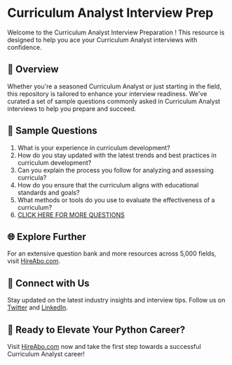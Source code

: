 # Curriculum Analyst Interview Prep

Welcome to the Curriculum Analyst Interview Preparation ! This resource is designed to help you ace your Curriculum Analyst interviews with confidence.

## 🚀 Overview

Whether you're a seasoned Curriculum Analyst or just starting in the field, this repository is tailored to enhance your interview readiness. We've curated a set of sample questions commonly asked in Curriculum Analyst interviews to help you prepare and succeed.

## 📝 Sample Questions

1. What is your experience in curriculum development?
2. How do you stay updated with the latest trends and best practices in curriculum development?
3. Can you explain the process you follow for analyzing and assessing curricula?
4. How do you ensure that the curriculum aligns with educational standards and goals?
5. What methods or tools do you use to evaluate the effectiveness of a curriculum?
6. [CLICK HERE FOR MORE QUESTIONS](https://hireabo.com/job/4_4_6/Curriculum%20Analyst)

## 🌐 Explore Further

For an extensive question bank and more resources across 5,000 fields, visit [HireAbo.com](https://www.hireabo.com).

## 📱 Connect with Us

Stay updated on the latest industry insights and interview tips. Follow us on [Twitter](https://twitter.com/hireabo) and [LinkedIn](https://www.linkedin.com/in/hire-abo-3609972a8/).

## 🚀 Ready to Elevate Your Python Career?

Visit [HireAbo.com](https://www.hireabo.com) now and take the first step towards a successful Curriculum Analyst career!
